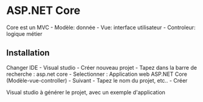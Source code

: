# ASP.NET Core

Core est un MVC
    - Modèle: donnée
    - Vue: interface utilisateur
    - Controleur: logique métier

## Installation

Changer IDE
    - Visual studio
    - Créer nouveau projet
    - Tapez dans la barre de recherche : asp.net core
    - Selectionner : Application web ASP.NET Core (Modèle-vue-controller)
    - Suivant
    - Tapez le nom du projet, etc..
    - Créer

Visual studio à générer le projet, avec un exemple d'application


